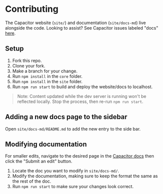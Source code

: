 # Contributing

The Capacitor website (`site/`) and documentation (`site/docs-md`) live alongside the code. Looking to assist? See Capacitor issues labeled "docs" [here](https://github.com/ionic-team/capacitor/issues?q=is%3Aopen+is%3Aissue+label%3Adocs).

## Setup

1. Fork this repo.
2. Clone your fork.
3. Make a branch for your change.
4. Run `npm install` in the `core` folder.
5. Run `npm install` in the `site` folder.
6. Run `npm run start` to build and deploy the website/docs to localhost.

> Note: Content updated while the dev server is running won't be reflected locally. Stop the process, then re-run `npm run start`.

## Adding a new docs page to the sidebar
Open `site/docs-md/README.md` to add the new entry to the side bar.

## Modifying documentation

For smaller edits, navigate to the desired page in the [Capacitor docs](https://capacitor.ionicframework.com/docs/) then click the "Submit an edit" button.

1. Locate the doc you want to modify in `site/docs-md/`.
2. Modify the documentation, making sure to keep the format the same as the rest of the doc.
3. Run `npm run start` to make sure your changes look correct.
